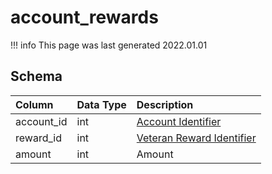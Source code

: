 # account_rewards

!!! info
	This page was last generated 2022.01.01

## Schema

| Column | Data Type | Description |
| :--- | :--- | :--- |
| account_id | int | [Account Identifier](account.md) |
| reward_id | int | [Veteran Reward Identifier](../../schema/admin/veteran_reward_templates.md) |
| amount | int | Amount |

